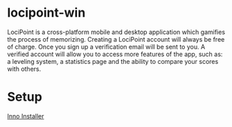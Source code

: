 # locipoint-win
LociPoint is a cross-platform mobile and desktop application which gamifies the process of memorizing.
Creating a LociPoint account will always be free of charge. Once you sign up a verification email will be sent to you. A verified account will allow you to access more features of the app, such as: a leveling system, a statistics page and the ability to compare your scores with others.

# Setup
[Inno Installer](https://github.com/Heisenberg26/locipoint-win/raw/master/LociPoint/Setup/LociPointInstaller.exe)

